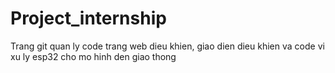 # Project_internship
Trang git quan ly code trang web dieu khien, giao dien dieu khien va code vi xu ly esp32 cho mo hinh den giao thong
